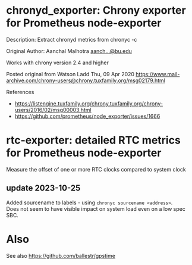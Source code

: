 # chronyd_exporter: Chrony exporter for Prometheus node-exporter

Description: Extract chronyd metrics from chronyc -c

Original Author: Aanchal Malhotra <aanch...@bu.edu>

Works with chrony version 2.4 and higher

Posted original from  Watson Ladd Thu, 09 Apr 2020 https://www.mail-archive.com/chrony-users@chrony.tuxfamily.org/msg02179.html

References
* https://listengine.tuxfamily.org/chrony.tuxfamily.org/chrony-users/2016/02/msg00003.html                                                                                                            
* https://github.com/prometheus/node_exporter/issues/1666                                                                                                                                             


# rtc-exporter: detailed RTC metrics for Prometheus node-exporter

Measure the offset of one or more RTC clocks compared to system clock

## update 2023-10-25

Added sourcename to labels - using `chronyc sourcename <address>`.  
Does not seem to have visible impact on system load even on a low spec SBC.

# Also

See also https://github.com/ballestr/gpstime
